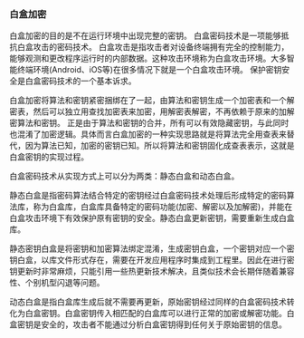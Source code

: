 ### 白盒加密
白盒加密的目的是不在运行环境中出现完整的密钥。
白盒密码技术是一项能够抵抗白盒攻击的密码技术。
白盒攻击是指攻击者对设备终端拥有完全的控制能力，能够观测和更改程序运行时的内部数据。这种攻击环境称为白盒攻击环境。大多智能终端环境(Android、iOS等)在很多情况下就是一个白盒攻击环境。
保护密钥安全是白盒密码技术的一个基本诉求。

白盒加密将算法和密钥紧密捆绑在了一起，由算法和密钥生成一个加密表和一个解密表，然后可以独立用查找加密表来加密，用解密表解密，不再依赖于原来的加解密算法和密钥。
正是由于算法和密钥的合并，所有可以有效隐藏密钥，与此同时也混淆了加密逻辑。具体而言白盒加密的一种实现思路就是将算法完全用查表来替代，因为算法已知，加密的密钥已知。所以将算法和密钥固化成查表表示，这就是白盒密钥的实现过程。

白盒密码技术从实现方式上可以分为两类：静态白盒和动态白盒。

静态白盒是指密码算法结合特定的密钥经过白盒密码技术处理后形成特定的密码算法库，称为白盒库，白盒库具备特定的密码功能(加密、解密以及加解密)，并能在白盒攻击环境下有效保护原有密钥的安全。静态白盒更新密钥，需要重新生成白盒库。

静态密钥白盒是将密钥和加密算法绑定混淆，生成密钥白盒，一个密钥对应一个密钥白盒，以库文件形式存在，需要在开发应用程序时集成到工程里。因此在进行密钥更新时非常麻烦，只能引用一些热更新技术解决，且类似技术会长期伴随着兼容性、个别机型闪退等问题。

动态白盒是指白盒库生成后就不需要再更新，原始密钥经过同样的白盒密码技术转化为白盒密钥。白盒密钥传入相匹配的白盒库可以进行正常的加密或解密功能。白盒密钥是安全的，攻击者不能通过分析白盒密钥得到任何关于原始密钥的信息。


